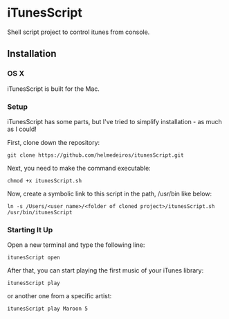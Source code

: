 iTunesScript
============

Shell script project to control itunes from console.

## Installation

### OS X

iTunesScript is built for the Mac.

### Setup

iTunesScript has some parts, but I've tried to simplify installation - as much as I could!

First, clone down the repository:

    git clone https://github.com/helmedeiros/itunesScript.git
    
Next, you need to make the command executable:

    chmod +x itunesScript.sh
    
Now, create a symbolic link to this script in the path, /usr/bin like below:

    ln -s /Users/<user name>/<folder of cloned project>/itunesScript.sh /usr/bin/itunesScript


### Starting It Up

Open a new terminal and type the following line:

    itunesScript open
    
After that, you can start playing the first music of your iTunes library:

    itunesScript play

or another one from a specific artist:

    itunesScript play Maroon 5

